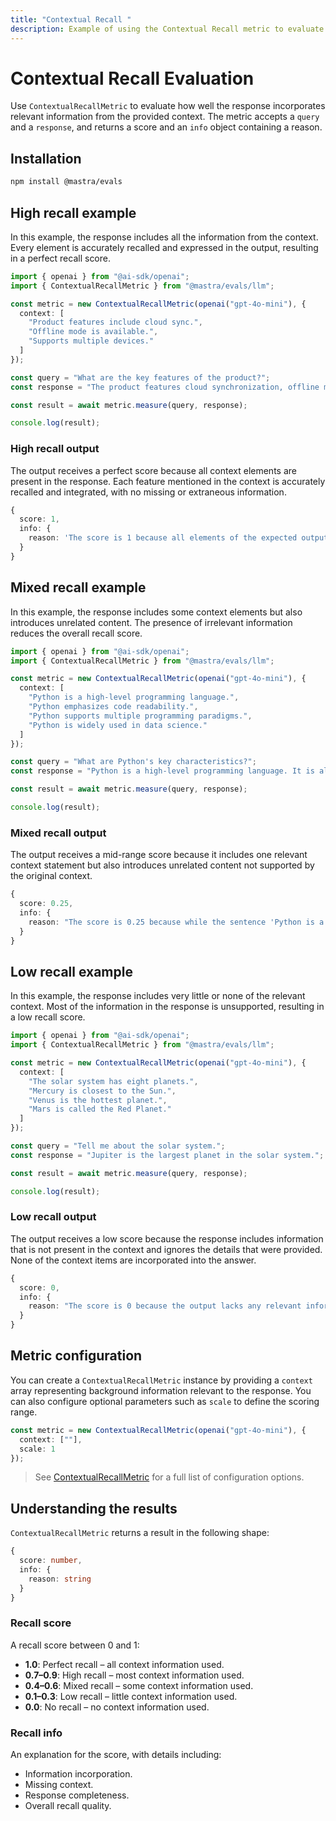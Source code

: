 ```yaml
---
title: "Contextual Recall "
description: Example of using the Contextual Recall metric to evaluate how well responses incorporate context information.
---
```



# Contextual Recall Evaluation

<ScorerCallout />

Use `ContextualRecallMetric` to evaluate how well the response incorporates relevant information from the provided context. The metric accepts a `query` and a `response`, and returns a score and an `info` object containing a reason.

## Installation

```bash copy
npm install @mastra/evals
```

## High recall example

In this example, the response includes all the information from the context. Every element is accurately recalled and expressed in the output, resulting in a perfect recall score.

```typescript filename="src/example-high-recall.ts" showLineNumbers copy
import { openai } from "@ai-sdk/openai";
import { ContextualRecallMetric } from "@mastra/evals/llm";

const metric = new ContextualRecallMetric(openai("gpt-4o-mini"), {
  context: [
    "Product features include cloud sync.",
    "Offline mode is available.",
    "Supports multiple devices."
  ]
});

const query = "What are the key features of the product?";
const response = "The product features cloud synchronization, offline mode support, and the ability to work across multiple devices.";

const result = await metric.measure(query, response);

console.log(result);
```

### High recall output

The output receives a perfect score because all context elements are present in the response. Each feature mentioned in the context is accurately recalled and integrated, with no missing or extraneous information.

```typescript
{
  score: 1,
  info: {
    reason: 'The score is 1 because all elements of the expected output are fully supported by the corresponding nodes in retrieval context, specifically node(s) that detail cloud synchronization, offline mode support, and multi-device functionality.'
  }
}
```

## Mixed recall example

In this example, the response includes some context elements but also introduces unrelated content. The presence of irrelevant information reduces the overall recall score.

```typescript filename="src/example-mixed-recall.ts" showLineNumbers copy
import { openai } from "@ai-sdk/openai";
import { ContextualRecallMetric } from "@mastra/evals/llm";

const metric = new ContextualRecallMetric(openai("gpt-4o-mini"), {
  context: [
    "Python is a high-level programming language.",
    "Python emphasizes code readability.",
    "Python supports multiple programming paradigms.",
    "Python is widely used in data science."
  ]
});

const query = "What are Python's key characteristics?";
const response = "Python is a high-level programming language. It is also a type of snake.";

const result = await metric.measure(query, response);

console.log(result);
```

### Mixed recall output

The output receives a mid-range score because it includes one relevant context statement but also introduces unrelated content not supported by the original context.

```typescript
{
  score: 0.25,
  info: {
    reason: "The score is 0.25 because while the sentence 'Python is a high-level programming language' aligns with node 1 in the retrieval context, the lack of mention of other relevant information from nodes 2, 3, and 4 indicates significant gaps in the overall context."
  }
}
```

## Low recall example

In this example, the response includes very little or none of the relevant context. Most of the information in the response is unsupported, resulting in a low recall score.

```typescript filename="src/example-low-recall.ts" showLineNumbers copy
import { openai } from "@ai-sdk/openai";
import { ContextualRecallMetric } from "@mastra/evals/llm";

const metric = new ContextualRecallMetric(openai("gpt-4o-mini"), {
  context: [
    "The solar system has eight planets.",
    "Mercury is closest to the Sun.",
    "Venus is the hottest planet.",
    "Mars is called the Red Planet."
  ]
});

const query = "Tell me about the solar system.";
const response = "Jupiter is the largest planet in the solar system.";

const result = await metric.measure(query, response);

console.log(result);
```

### Low recall output

The output receives a low score because the response includes information that is not present in the context and ignores the details that were provided. None of the context items are incorporated into the answer.

```typescript
{
  score: 0,
  info: {
    reason: "The score is 0 because the output lacks any relevant information from the node(s) in retrieval context, failing to address key aspects such as the number of planets, Mercury's position, Venus's temperature, and Mars's nickname."
  }
}
```


## Metric configuration

You can create a `ContextualRecallMetric` instance by providing a `context` array representing background information relevant to the response. You can also configure optional parameters such as `scale` to define the scoring range.

```typescript showLineNumbers copy
const metric = new ContextualRecallMetric(openai("gpt-4o-mini"), {
  context: [""],
  scale: 1
});
```

> See [ContextualRecallMetric](/reference/evals/contextual-recall.md) for a full list of configuration options.

## Understanding the results

`ContextualRecallMetric` returns a result in the following shape:

```typescript
{
  score: number,
  info: {
    reason: string
  }
}
```

### Recall score

A recall score between 0 and 1:

- **1.0**: Perfect recall – all context information used.
- **0.7–0.9**: High recall – most context information used.
- **0.4–0.6**: Mixed recall – some context information used.
- **0.1–0.3**: Low recall – little context information used.
- **0.0**: No recall – no context information used.

### Recall info

An explanation for the score, with details including:

- Information incorporation.
- Missing context.
- Response completeness.
- Overall recall quality.

<GithubLink
  outdated={true}
  marginTop='mt-16'
  link="https://github.com/mastra-ai/mastra/blob/main/examples/basics/evals/contextual-recall"
/>

